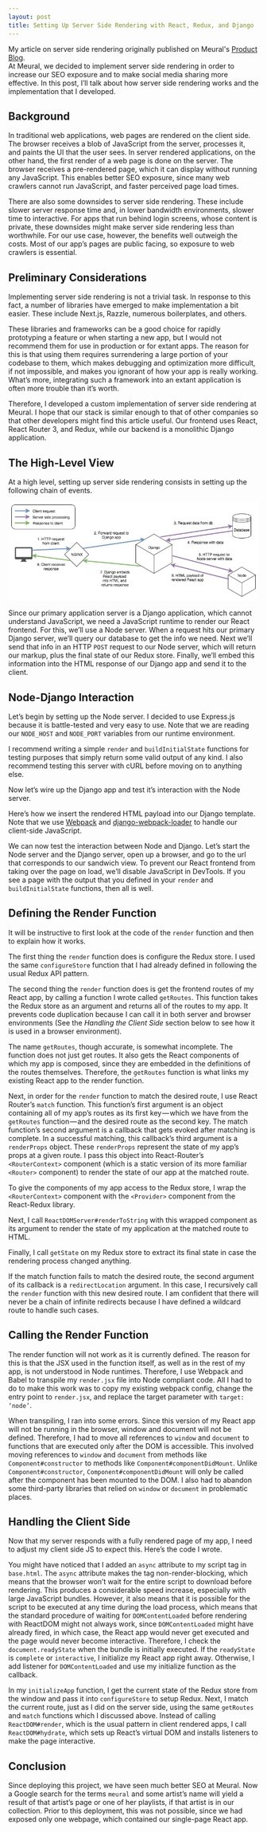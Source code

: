 ```yaml
---
layout: post
title: Setting Up Server Side Rendering with React, Redux, and Django
---
```

<div class="message">
My article on server side rendering originally published on Meural's <a href="https://medium.com/meural-product-development/setting-up-server-side-rendering-with-react-redux-and-django-4d6f4d2fd705">Product Blog</a>.
</div>
At Meural, we decided to implement server side rendering in order to increase our SEO exposure and to make social media sharing more effective. In this post, I’ll talk about how server side rendering works and the implementation that I developed.

## Background

In traditional web applications, web pages are rendered on the client side. The browser receives a blob of JavaScript from the server, processes it, and paints the UI that the user sees. In server rendered applications, on the other hand, the first render of a web page is done on the server. The browser receives a pre-rendered page, which it can display without running any JavaScript. This enables better SEO exposure, since many web crawlers cannot run JavaScript, and faster perceived page load times.

There are also some downsides to server side rendering. These include slower server response time and, in lower bandwidth environments, slower time to interactive. For apps that run behind login screens, whose content is private, these downsides might make server side rendering less than worthwhile. For our use case, however, the benefits well outweigh the costs. Most of our app’s pages are public facing, so exposure to web crawlers is essential.

## Preliminary Considerations

Implementing server side rendering is not a trivial task. In response to this fact, a number of libraries have emerged to make implementation a bit easier. These include Next.js, Razzle, numerous boilerplates, and others.

These libraries and frameworks can be a good choice for rapidly prototyping a feature or when starting a new app, but I would not recommend them for use in production or for extant apps. The reason for this is that using them requires surrendering a large portion of your codebase to them, which makes debugging and optimization more difficult, if not impossible, and makes you ignorant of how your app is really working. What’s more, integrating such a framework into an extant application is often more trouble than it’s worth.

Therefore, I developed a custom implementation of server side rendering at Meural. I hope that our stack is similar enough to that of other companies so that other developers might find this article useful. Our frontend uses React, React Router 3, and Redux, while our backend is a monolithic Django application.

## The High-Level View

At a high level, setting up server side rendering consists in setting up the following chain of events.

![SSR Schema](/assets/ssr.jpg)

Since our primary application server is a Django application, which cannot understand JavaScript, we need a JavaScript runtime to render our React frontend. For this, we’ll use a Node server. When a request hits our primary Django server, we’ll query our database to get the info we need. Next we’ll send that info in an HTTP `POST` request to our Node server, which will return our markup, plus the final state of our Redux store. Finally, we’ll embed this information into the HTML response of our Django app and send it to the client.

## Node-Django Interaction

Let’s begin by setting up the Node server. I decided to use Express.js because it is battle-tested and very easy to use. Note that we are reading our `NODE_HOST` and `NODE_PORT` variables from our runtime environment.

<script src="https://gist.github.com/AlexanderRichey/96cdba8e8171d0a6bfa239b5a42db3f9.js"></script>

I recommend writing a simple `render` and `buildInitialState` functions for testing purposes that simply return some valid output of any kind. I also recommend testing this server with cURL before moving on to anything else.

Now let’s wire up the Django app and test it’s interaction with the Node server.

<script src="https://gist.github.com/AlexanderRichey/109eb5d4730be1f88fb894c05e00df03.js"></script>

Here’s how we insert the rendered HTML payload into our Django template. Note that we use [Webpack](https://webpack.js.org/guides/getting-started/) and [django-webpack-loader](https://github.com/ezhome/django-webpack-loader) to handle our client-side JavaScript.

<script src="https://gist.github.com/AlexanderRichey/925151a5fa26bd076fe37263007ff60d.js"></script>

We can now test the interaction between Node and Django. Let’s start the Node server and the Django server, open up a browser, and go to the url that corresponds to our sandwich view. To prevent our React frontend from taking over the page on load, we’ll disable JavaScript in DevTools. If you see a page with the output that you defined in your `render` and `buildInitialState` functions, then all is well.

## Defining the Render Function

It will be instructive to first look at the code of the `render` function and then to explain how it works.

<script src="https://gist.github.com/AlexanderRichey/df4c27427936ae186b3725a8c1fee7d6.js"></script>

The first thing the `render` function does is configure the Redux store. I used the same `configureStore` function that I had already defined in following the usual Redux API pattern.

The second thing the `render` function does is get the frontend routes of my React app, by calling a function I wrote called `getRoutes`. This function takes the Redux store as an argument and returns all of the routes to my app. It prevents code duplication because I can call it in both server and browser environments (See the _Handling the Client Side_ section below to see how it is used in a browser environment).

The name `getRoutes`, though accurate, is somewhat incomplete. The function does not just get routes. It also gets the React components of which my app is composed, since they are embedded in the definitions of the routes themselves. Therefore, the `getRoutes` function is what links my existing React app to the render function.

Next, in order for the `render` function to match the desired route, I use React Router’s `match` function. This function’s first argument is an object containing all of my app’s routes as its first key — which we have from the `getRoutes` function — and the desired route as the second key. The match function’s second argument is a callback that gets evoked after matching is complete. In a successful matching, this callback’s third argument is a `renderProps` object. These `renderProps` represent the state of my app’s props at a given route. I pass this object into React-Router’s `<RouterContext>` component (which is a static version of its more familiar `<Router>` component) to render the state of our app at the matched route.

To give the components of my app access to the Redux store, I wrap the `<RouterContext>` component with the `<Provider>` component from the React-Redux library.

Next, I call `ReactDOMServer#renderToString` with this wrapped component as its argument to render the state of my application at the matched route to HTML.

Finally, I call `getState` on my Redux store to extract its final state in case the rendering process changed anything.

If the match function fails to match the desired route, the second argument of its callback is a `redirectLocation` argument. In this case, I recursively call the `render` function with this new desired route. I am confident that there will never be a chain of infinite redirects because I have defined a wildcard route to handle such cases.

## Calling the Render Function

The render function will not work as it is currently defined. The reason for this is that the JSX used in the function itself, as well as in the rest of my app, is not understood in Node runtimes. Therefore, I use Webpack and Babel to transpile my `render.jsx` file into Node compliant code. All I had to do to make this work was to copy my existing webpack config, change the entry point to `render.jsx`, and replace the target parameter with `target: ‘node’`.

When transpiling, I ran into some errors. Since this version of my React app will not be running in the browser, window and document will not be defined. Therefore, I had to move all references to `window` and `document` to functions that are executed only after the DOM is accessible. This involved moving references to `window` and `document` from methods like `Component#constructor` to methods like `Component#componentDidMount`. Unlike `Component#constructor`, `Component#componentDidMount` will only be called after the component has been mounted to the DOM. I also had to abandon some third-party libraries that relied on `window` or `document` in problematic places.

## Handling the Client Side

Now that my server responds with a fully rendered page of my app, I need to adjust my client side JS to expect this. Here’s the code I wrote.

<script src="https://gist.github.com/AlexanderRichey/c6f0bf438ff2f6c8b8a4fc74e41658c5.js"></script>

You might have noticed that I added an `async` attribute to my script tag in `base.html`. The `async` attribute makes the tag non-render-blocking, which means that the browser won’t wait for the entire script to download before rendering. This produces a considerable speed increase, especially with large JavaScript bundles. However, it also means that it is possible for the script to be executed at any time during the load process, which means that the standard procedure of waiting for `DOMContentLoaded` before rendering with ReactDOM might not always work, since `DOMContentLoaded` might have already fired, in which case, the React app would never get executed and the page would never become interactive. Therefore, I check the `document.readyState` when the bundle is initially executed. If the `readyState` is `complete` or `interactive`, I initialize my React app right away. Otherwise, I add listener for `DOMContentLoaded` and use my initialize function as the callback.

In my `initializeApp` function, I get the current state of the Redux store from the window and pass it into `configureStore` to setup Redux. Next, I match the current route, just as I did on the server side, using the same `getRoutes` and `match` functions which I discussed above. Instead of calling `ReactDOM#render`, which is the usual pattern in client rendered apps, I call `ReactDOM#hydrate`, which sets up React’s virtual DOM and installs listeners to make the page interactive.

## Conclusion

Since deploying this project, we have seen much better SEO at Meural. Now a Google search for the terms `meural` and some artist’s name will yield a result of that artist’s page or one of her playlists, if that artist is in our collection. Prior to this deployment, this was not possible, since we had exposed only one webpage, which contained our single-page React app.

